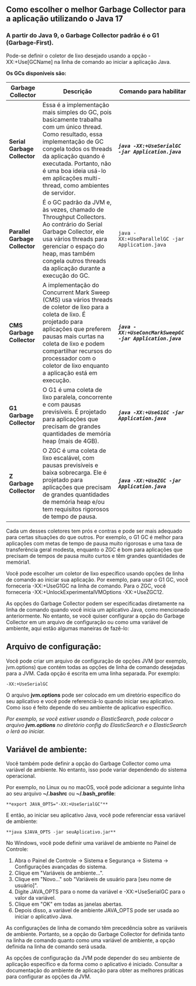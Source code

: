 ## Como escolher o melhor Garbage Collector para a aplicação utilizando o Java 17

### A partir do Java 9, o Garbage Collector padrão é o G1 (Garbage-First).

Pode-se definir o coletor de lixo desejado usando a opção -XX:+Use[GCName] na linha de comando ao iniciar a aplicação Java. 

**Os GCs disponíveis são:**

| Garbage Collector | Descrição | Comando para habilitar |
| --- | --- | --- |
| **Serial Garbage Collector** | Essa é a implementação mais simples do GC, pois basicamente trabalha com um único thread. Como resultado, essa implementação de GC congela todos os threads da aplicação quando é executada. Portanto, não é uma boa ideia usá-lo em aplicações multi-thread, como ambientes de servidor. | _**`java -XX:+UseSerialGC -jar Application.java`**_ |
| **Parallel Garbage Collector** | É o GC padrão da JVM e, às vezes, chamado de Throughput Collectors. Ao contrário do Serial Garbage Collector, ele usa vários threads para gerenciar o espaço do heap, mas também congela outros threads da aplicação durante a execução do GC. | `java -XX:+UseParallelGC -jar Application.java` |
| **CMS Garbage Collector** | A implementação do Concurrent Mark Sweep (CMS) usa vários threads de coletor de lixo para a coleta de lixo. É projetado para aplicações que preferem pausas mais curtas na coleta de lixo e podem compartilhar recursos do processador com o coletor de lixo enquanto a aplicação está em execução. | _**`java -XX:+UseConcMarkSweepGC -jar Application.java`**_ |
| **G1 Garbage Collector** | O G1 é uma coleta de lixo paralela, concorrente e com pausas previsíveis. É projetado para aplicações que precisam de grandes quantidades de memória heap (mais de 4GB). | _**`java -XX:+UseG1GC -jar Application.java`**_ |
| **Z Garbage Collector** | O ZGC é uma coleta de lixo escalável, com pausas previsíveis e baixa sobrecarga. Ele é projetado para aplicações que precisam de grandes quantidades de memória heap e/ou tem requisitos rigorosos de tempo de pausa. | _**`java -XX:+UseZGC -jar Application.java`**_ |

Cada um desses coletores tem prós e contras e pode ser mais adequado para certas situações do que outros. Por exemplo, o G1 GC é melhor para aplicações com metas de tempo de pausa muito rigorosas e uma taxa de transferência geral modesta, enquanto o ZGC é bom para aplicações que precisam de tempos de pausa muito curtos e têm grandes quantidades de memória​1​.

Você pode escolher um coletor de lixo específico usando opções de linha de comando ao iniciar sua aplicação. Por exemplo, para usar o G1 GC, você forneceria -XX:+UseG1GC na linha de comando. Para o ZGC, você forneceria -XX:+UnlockExperimentalVMOptions -XX:+UseZGC​1​​2​.

As opções do Garbage Collector podem ser especificadas diretamente na linha de comando quando você inicia um aplicativo Java, como mencionado anteriormente. No entanto, se você quiser configurar a opção do Garbage Collector em um arquivo de configuração ou como uma variável de ambiente, aqui estão algumas maneiras de fazê-lo:

## **Arquivo de configuração:**
Você pode criar um arquivo de configuração de opções JVM (por exemplo, jvm.options) que contém todas as opções de linha de comando desejadas para a JVM. Cada opção é escrita em uma linha separada. Por exemplo:

```
-XX:+UseSerialGC
```
 O arquivo **jvm.options** pode ser colocado em um diretório específico do seu aplicativo e você pode referenciá-lo quando iniciar seu aplicativo. Como isso é feito depende do seu ambiente de aplicativo específico.

_Por exemplo, se você estiver usando o ElasticSearch, pode colocar o arquivo **jvm.options** no diretório config do ElasticSearch e o ElasticSearch o lerá ao iniciar._

## **Variável de ambiente:**
Você também pode definir a opção do Garbage Collector como uma variável de ambiente. No entanto, isso pode variar dependendo do sistema operacional.

Por exemplo, no Linux ou no macOS, você pode adicionar a seguinte linha ao seu arquivo **~/.bashrc** ou **~/.bash_profile**:

```
**export JAVA_OPTS="-XX:+UseSerialGC"**
```

E então, ao iniciar seu aplicativo Java, você pode referenciar essa variável de ambiente:

```
**java $JAVA_OPTS -jar seuAplicativo.jar**
```

No Windows, você pode definir uma variável de ambiente no Painel de Controle:

1. Abra o Painel de Controle -> Sistema e Segurança -> Sistema -> Configurações avançadas do sistema.
2. Clique em "Variáveis de ambiente...".
3. Clique em "Novo..." sob "Variáveis de usuário para [seu nome de usuário]".
4. Digite JAVA_OPTS para o nome da variável e -XX:+UseSerialGC para o valor da variável.
5. Clique em "OK" em todas as janelas abertas.
6. Depois disso, a variável de ambiente JAVA_OPTS pode ser usada ao iniciar o aplicativo Java.

As configurações de linha de comando têm precedência sobre as variáveis de ambiente. Portanto, se a opção do Garbage Collector for definida tanto na linha de comando quanto como uma variável de ambiente, a opção definida na linha de comando será usada.

As opções de configuração da JVM pode depender do seu ambiente de aplicação específico e da forma como o aplicativo é iniciado. 
Consultar a documentação do ambiente de aplicação para obter as melhores práticas para configurar as opções da JVM.
